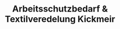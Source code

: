 ---
title: "Arbeitsschutzbedarf & Textilveredelung Kickmeir"
url: /paldau/arbeitsschutzbedarf-und-textilveredelung-kickmeir/
shop: Schneiderei
---